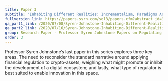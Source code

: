 ```yaml
---
title: Paper 3
subtitle: "Inhabiting Different Realities: Incrementalism, Paradigms And The New Prospect"
fullversion_link: https://papers.ssrn.com/sol3/papers.cfm?abstract_id=3605107
qa_part1_link: /2020/07/08/Syren-Johnstone-Inhabiting-Different-Realities-Incrementalism-Paradigms-And-The-New-Prospect-Part-1.html
qa_part2_link: /2020/07/16/Syren-Johnstone-Inhabiting-Different-Realities-Incrementalism-Paradigms-and-the-New-Prospect-Part-2.html
group: Research Paper - Professor Syren Johnstone Papers on Regulating Crypto
order: 3
---
```

Professor Syren Johnstone’s last paper in this series explores three key areas. The need to reconsider the standard narrative around applying financial regulation to crypto-assets; weighing what might promote or inhibit the development of a digital ecosystem; and lastly, what type of regulator is best suited to enable innovation in this space.